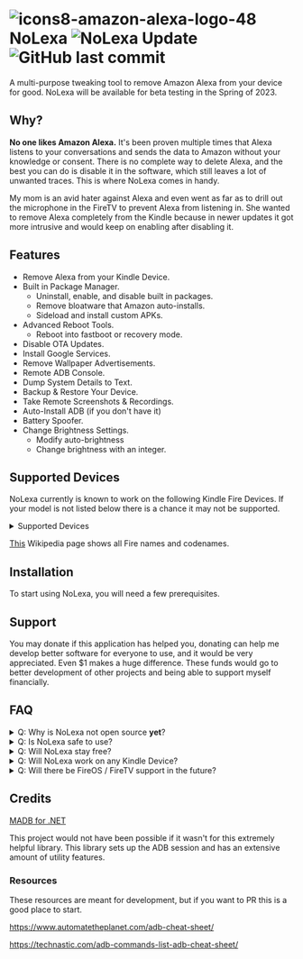 # ![icons8-amazon-alexa-logo-48](https://user-images.githubusercontent.com/53088136/227619585-130c9892-90b3-44c2-835a-331901bc7238.png) NoLexa ![NoLexa Update](https://img.shields.io/endpoint?url=https%3A%2F%2Fpastebin.com%2Fraw%2F9epwTi8S) ![GitHub last commit](https://img.shields.io/github/last-commit/byronbytes/NoLexa)
A multi-purpose tweaking tool to remove Amazon Alexa from your device for good. NoLexa will be available for beta testing in the Spring of 2023.


## Why?
**No one likes Amazon Alexa.** It's been proven multiple times that Alexa listens to your conversations and sends the data to Amazon without your knowledge or consent. There is no complete way to delete Alexa, and the best you can do is disable it in the software, which still leaves a lot of unwanted traces. This is where NoLexa comes in handy. 


My mom is an avid hater against Alexa and even went as far as to drill out the microphone in the FireTV to prevent Alexa from listening in. She wanted to remove Alexa completely from the Kindle because in newer updates it got more intrusive and would keep on enabling after disabling it. 


## Features

- Remove Alexa from your Kindle Device.
- Built in Package Manager.
   - Uninstall, enable, and disable built in packages.
   - Remove bloatware that Amazon auto-installs.
   - Sideload and install custom APKs.
- Advanced Reboot Tools.
   - Reboot into fastboot or recovery mode.
- Disable OTA Updates.
- Install Google Services.
- Remove Wallpaper Advertisements.
- Remote ADB Console.
- Dump System Details to Text.
- Backup & Restore Your Device.
- Take Remote Screenshots & Recordings.
- Auto-Install ADB (if you don't have it)
- Battery Spoofer.
- Change Brightness Settings.
  - Modify auto-brightness
  - Change brightness with an integer.
 
 ## Supported Devices
NoLexa currently is known to work on the following Kindle Fire Devices. If your model is not listed below there is a chance it may not be supported.

<details>
<summary>Supported Devices</summary>
 
- Fire HD 8 (2018) (Tested + Full Support)
 
 
- Fire HD 8 (2017) (Tested + Full Support)
 

 </details>

[This](https://en.wikipedia.org/wiki/Fire_HD) Wikipedia page shows all Fire names and codenames.

## Installation
To start using NoLexa, you will need a few prerequisites.

## Support
You may donate if this application has helped you, donating can help me develop better software for everyone to use, and it would be very appreciated. Even $1 makes a huge difference. These funds would go to better development of other projects and being able to support myself financially.

## FAQ
<details>
   <summary>Q: Why is NoLexa not open source <b>yet</b>?</summary>
A: I believe in keeping software open source, but this application is in a very experimental stage and <b>I want to keep this closed until it's fully stable and ready for the public.</b> There also could be legal issues with making this open source, which I am trying to avoid.
</details>


<details>
<summary>Q: Is NoLexa safe to use?</summary>
   A: <b>If you know what you are doing and make frequent backups, yes</b>. Since this is a tweaking tool you should keep in mind what you change.
</details>


<details>
<summary>Q: Will NoLexa stay free?</summary>
   A: <b>Yes.</b> You can make optional donations which will go towards better funding of NoLexa, and upcoming projects.
</details>

<details>
<summary>Q: Will NoLexa work on any Kindle Device?</summary>
   A: <b>Mostly.</b> There are some kindle devices that do not support NoLexa due to it being too old, or not having Alexa.
</details>

<details>
<summary>Q: Will there be FireOS / FireTV support in the future?</summary>
   A: <b>Yes.</b> I have plans to add support for the Firestick and FireTV sometime in the future.
</details>

## Credits
[MADB for .NET](https://github.com/quamotion/madb)

This project would not have been possible if it wasn't for this extremely helpful library. This library sets up the ADB session and has an extensive amount of utility features.


### Resources
These resources are meant for development, but if you want to PR this is a good place to start.

https://www.automatetheplanet.com/adb-cheat-sheet/

https://technastic.com/adb-commands-list-adb-cheat-sheet/
